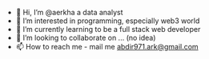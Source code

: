 - 👋 Hi, I’m @aerkha a data analyst
- 👀 I’m interested in programming, especially web3 world
- 🌱 I’m currently learning to be a full stack web developer
- 💞️ I’m looking to collaborate on ... (no idea)
- 📫 How to reach me - mail me abdir971.ark@gmail.com

<!---
aerkha/aerkha is a ✨ special ✨ repository because its `README.md` (this file) appears on your GitHub profile.
You can click the Preview link to take a look at your changes.
--->
